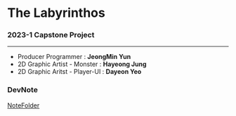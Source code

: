 # The Labyrinthos
### 2023-1 Capstone Project
---
* Producer Programmer : **JeongMin Yun**
* 2D Graphic Artist - Monster : **Hayeong Jung** 
* 2D Graphic Aritst - Player-UI : **Dayeon Yeo**

### DevNote
[NoteFolder](https://github.com/BaekRyang/TheLabyrinthos/tree/main/Notes)
